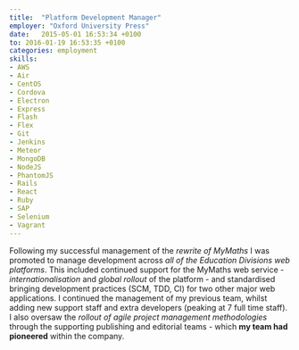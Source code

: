 ```yaml
---
title:  "Platform Development Manager"
employer: "Oxford University Press"
date:   2015-05-01 16:53:34 +0100
to: 2016-01-19 16:53:35 +0100
categories: employment
skills:
- AWS
- Air
- CentOS
- Cordova
- Electron
- Express
- Flash
- Flex
- Git
- Jenkins
- Meteor
- MongoDB
- NodeJS
- PhantomJS
- Rails
- React
- Ruby
- SAP
- Selenium
- Vagrant
---
```


Following my successful management of the *rewrite of MyMaths* I was promoted to manage development across *all of the Education Divisions web platforms*. This included continued support for the MyMaths web service - *internationalisation* and *global rollout* of the platform - and standardised bringing development practices (SCM, TDD, CI) for two other major web applications. I continued the management of my previous team, whilst adding new support staff and extra developers (peaking at 7 full time staff). I also oversaw the *rollout of agile project management methodologies* through the supporting publishing and editorial teams - which **my team had pioneered** within the company.
